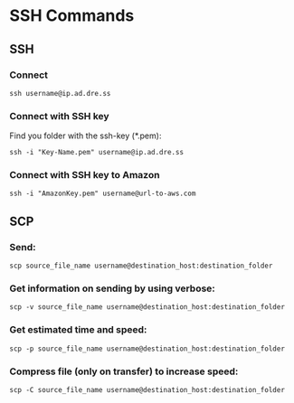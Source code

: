 # SSH Commands

## SSH
### Connect
```
ssh username@ip.ad.dre.ss
```

### Connect with SSH key
Find you folder with the ssh-key (*.pem):

```
ssh -i "Key-Name.pem" username@ip.ad.dre.ss
```

### Connect with SSH key to Amazon

```
ssh -i "AmazonKey.pem" username@url-to-aws.com
```


## SCP
### Send:
```
scp source_file_name username@destination_host:destination_folder
```

### Get information on sending by using verbose:
```
scp -v source_file_name username@destination_host:destination_folder
```

### Get estimated time and speed:
```
scp -p source_file_name username@destination_host:destination_folder
```

### Compress file (only on transfer) to increase speed:
```
scp -C source_file_name username@destination_host:destination_folder
```
